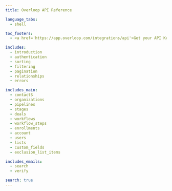 ```yaml
---
title: Overloop API Reference

language_tabs:
  - shell

toc_footers:
  - <a href='https://app.overloop.com/integrations/api'>Get your API Key</a>

includes:
  - introduction
  - authentication
  - sorting
  - filtering
  - pagination
  - relationships
  - errors

includes_main:
  - contactS
  - organizations
  - pipelines
  - stages
  - deals
  - workflows
  - workflow_steps
  - enrollments
  - account
  - users
  - lists
  - custom_fields
  - exclusion_list_items

includes_emails:
  - search
  - verify

search: true
---
```

